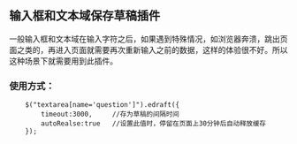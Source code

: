 ## 输入框和文本域保存草稿插件

一般输入框和文本域在输入字符之后，如果遇到特殊情况，如浏览器奔溃，跳出页面之类的，再进入页面就需要再次重新输入之前的数据，这样的体验很不好。所以这种场景下就需要用到此插件。

### 使用方式：

```
	$("textarea[name='question']").edraft({
		timeout:3000,     //存为草稿的间隔时间
		autoRealse:true   //设置此值时，停留在页面上30分钟后自动释放缓存
	});
